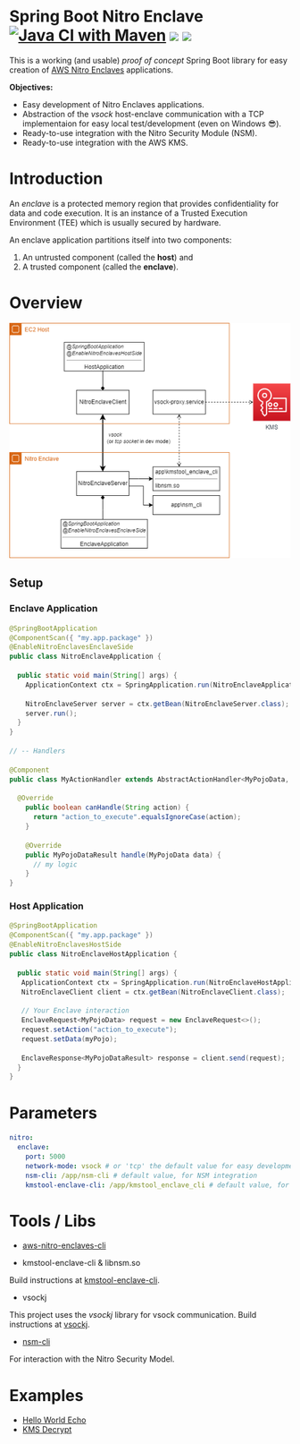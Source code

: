 # Spring Boot Nitro Enclave  [![Java CI with Maven](https://github.com/mrgatto/spring-boot-nitro-enclaves/actions/workflows/maven.yml/badge.svg)](https://github.com/mrgatto/spring-boot-nitro-enclaves/actions/workflows/maven.yml) ![](https://api.codiga.io/project/29257/score/svg) ![](https://api.codiga.io/project/29257/score/svg)



This is a working (and usable) _proof of concept_ Spring Boot library for easy creation of [AWS Nitro Enclaves](https://docs.aws.amazon.com/enclaves/latest/user/nitro-enclave.html) applications.

**Objectives:**

- Easy development of Nitro Enclaves applications.
- Abstraction of the _vsock_ host-enclave communication with a TCP implementaion for easy local test/development (even on Windows :sunglasses:). 
- Ready-to-use integration with the Nitro Security Module (NSM).
- Ready-to-use integration with the AWS KMS.

# Introduction

An _enclave_ is a protected memory region that provides confidentiality for data and code execution. It is an instance of a Trusted Execution Environment (TEE)
which is usually secured by hardware.

An enclave application partitions itself into two components:

1. An untrusted component (called the **host**) and
2. A trusted component (called the **enclave**).

# Overview

<p align="center">
  <img src="docs/draw.io.drawio.png" />
</p>

## Setup

### Enclave Application

```java
@SpringBootApplication
@ComponentScan({ "my.app.package" })
@EnableNitroEnclavesEnclaveSide
public class NitroEnclaveApplication {

  public static void main(String[] args) {
    ApplicationContext ctx = SpringApplication.run(NitroEnclaveApplication.class, args);

    NitroEnclaveServer server = ctx.getBean(NitroEnclaveServer.class);
    server.run();
  }
}

// -- Handlers

@Component
public class MyActionHandler extends AbstractActionHandler<MyPojoData, MyPojoDataResult> {

  @Override
    public boolean canHandle(String action) {
      return "action_to_execute".equalsIgnoreCase(action);
    }

    @Override
    public MyPojoDataResult handle(MyPojoData data) {
      // my logic
    }
}
```

### Host Application

```java
@SpringBootApplication
@ComponentScan({ "my.app.package" })
@EnableNitroEnclavesHostSide
public class NitroEnclaveHostApplication {

  public static void main(String[] args) {
   ApplicationContext ctx = SpringApplication.run(NitroEnclaveHostApplication.class, args);
   NitroEnclaveClient client = ctx.getBean(NitroEnclaveClient.class);

   // Your Enclave interaction
   EnclaveRequest<MyPojoData> request = new EnclaveRequest<>();
   request.setAction("action_to_execute");
   request.setData(myPojo);

   EnclaveResponse<MyPojoDataResult> response = client.send(request);	  
  }
}
```

# Parameters

```yaml
nitro:
  enclave:
    port: 5000
    network-mode: vsock # or 'tcp' the default value for easy development
    nsm-cli: /app/nsm-cli # default value, for NSM integration
    kmstool-enclave-cli: /app/kmstool_enclave_cli # default value, for KMS integration
```

# Tools / Libs

* [aws-nitro-enclaves-cli](https://docs.aws.amazon.com/enclaves/latest/user/nitro-enclave-cli-install.html)

* kmstool-enclave-cli & libnsm.so

 Build instructions at [kmstool-enclave-cli](https://github.com/aws/aws-nitro-enclaves-sdk-c/tree/main/bin/kmstool-enclave-cli).

* vsockj

This project uses the _vsockj_ library for vsock communication.
Build instructions at [vsockj](https://github.com/Cloud-Architects/vsockj).

* [nsm-cli](https://github.com/mrgatto/nsm-cli)

For interaction with the Nitro Security Model.


# Examples

* [Hello World Echo](examples/simple-echo)
* [KMS Decrypt](examples/kms-decrypt)
